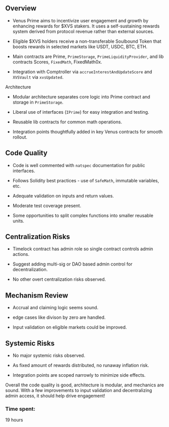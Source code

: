 ## Overview
- Venus Prime aims to incentivize user engagement and growth by enhancing rewards for $XVS stakers. It uses a self-sustaining rewards system derived from protocol revenue rather than external sources.

- Eligible $XVS holders receive a non-transferable Soulbound Token that boosts rewards in selected markets like USDT, USDC, BTC, ETH. 

- Main contracts are Prime, `PrimeStorage`, `PrimeLiquidityProvider`, and lib contracts Scores, `FixedMath`, FixedMath0x.

- Integration with Comptroller via `accrueInterestAndUpdateScore` and `XVSVault` via `xvsUpdated`.

Architecture
- Modular architecture separates core logic into Prime contract and storage in `PrimeStorage`. 

- Liberal use of interfaces (`IPrime`) for easy integration and testing.

- Reusable lib contracts for common math operations.

- Integration points thoughtfully added in key Venus contracts for smooth rollout.

## Code Quality

- Code is well commented with `natspec` documentation for public interfaces. 

- Follows Solidity best practices - use of `SafeMath`, immutable variables, etc.

- Adequate validation on inputs and return values. 

- Moderate test coverage present.

- Some opportunities to split complex functions into smaller reusable units.

## Centralization Risks

- Timelock contract has admin role so single contract controls admin actions. 

- Suggest adding multi-sig or DAO based admin control for decentralization.

- No other overt centralization risks observed.

## Mechanism Review

- Accrual and claiming logic seems sound. 

- edge cases like divison by zero are handled.

- Input validation on eligible markets could be improved.

## Systemic Risks

- No major systemic risks observed. 

- As fixed amount of rewards distributed, no runaway inflation risk.

- Integration points are scoped narrowly to minimize side effects.

Overall the code quality is good, architecture is modular, and mechanics are sound. With a few improvements to input validation and decentralizing admin access, it should help drive engagement!

### Time spent:
19 hours